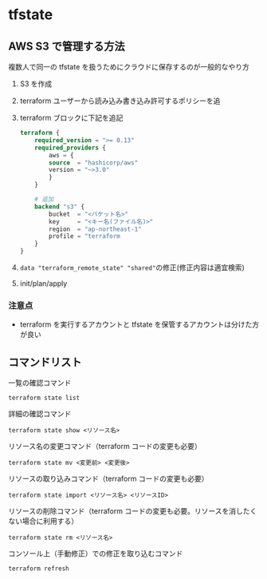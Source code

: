 # tfstate

## AWS S3 で管理する方法

複数人で同一の tfstate を扱うためにクラウドに保存するのが一般的なやり方

1. S3 を作成
2. terraform ユーザーから読み込み書き込み許可するポリシーを追
3. terraform ブロックに下記を追記

   ```terraform
   terraform {
       required_version = ">= 0.13"
       required_providers {
           aws = {
           source  = "hashicorp/aws"
           version = "~>3.0"
           }
       }

       # 追加
       backend "s3" {
           bucket  = "<バケット名>"
           key     = "<キー名(ファイル名)>"
           region  = "ap-northeast-1"
           profile = "terraform
       }
   }
   ```

4. `data "terraform_remote_state" "shared"`の修正(修正内容は適宜検索)
5. init/plan/apply

### 注意点

- terraform を実行するアカウントと tfstate を保管するアカウントは分けた方が良い

## コマンドリスト

一覧の確認コマンド

```shell
terraform state list
```

詳細の確認コマンド

```shell
terraform state show <リソース名>
```

リソース名の変更コマンド（terraform コードの変更も必要）

```shell
terraform state mv <変更前> <変更後>
```

リソースの取り込みコマンド（terraform コードの変更も必要）

```shell
terraform state import <リソース名> <リソースID>
```

リソースの削除コマンド（terraform コードの変更も必要。リソースを消したくない場合に利用する）

```shell
terraform state rm <リソース名>
```

コンソール上（手動修正）での修正を取り込むコマンド

```shell
terraform refresh
```
